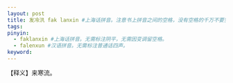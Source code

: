 ```yaml
---
layout: post
title: 发冷汛 fak lanxin #上海话拼音。注意书上拼音之间的空格，没有空格的千万不要空格，该空的地方一定要空格。注意每个气口前是否存在单引号（'），如果有单引号一定要在英文状态下输入。
tags:
pinyin: 
  - faklanxin #上海话拼音。无需标注阴平，无需因变调留空格。 
  - falenxun #汉语拼音。无需标注普通话四声。
keyword: 
---
```


【释义】来寒流。           
                               